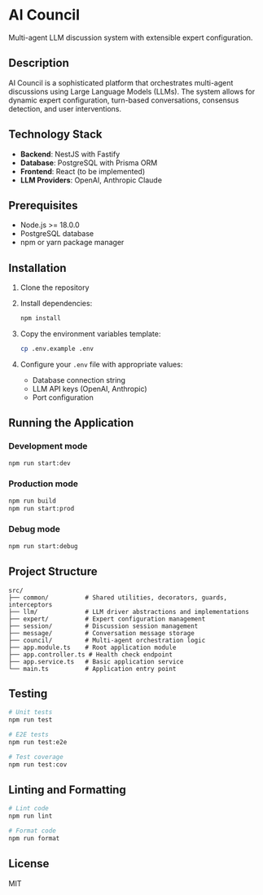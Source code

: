 # AI Council

Multi-agent LLM discussion system with extensible expert configuration.

## Description

AI Council is a sophisticated platform that orchestrates multi-agent discussions using Large Language Models (LLMs). The system allows for dynamic expert configuration, turn-based conversations, consensus detection, and user interventions.

## Technology Stack

- **Backend**: NestJS with Fastify
- **Database**: PostgreSQL with Prisma ORM
- **Frontend**: React (to be implemented)
- **LLM Providers**: OpenAI, Anthropic Claude

## Prerequisites

- Node.js >= 18.0.0
- PostgreSQL database
- npm or yarn package manager

## Installation

1. Clone the repository
2. Install dependencies:
   ```bash
   npm install
   ```

3. Copy the environment variables template:
   ```bash
   cp .env.example .env
   ```

4. Configure your `.env` file with appropriate values:
   - Database connection string
   - LLM API keys (OpenAI, Anthropic)
   - Port configuration

## Running the Application

### Development mode
```bash
npm run start:dev
```

### Production mode
```bash
npm run build
npm run start:prod
```

### Debug mode
```bash
npm run start:debug
```

## Project Structure

```
src/
├── common/          # Shared utilities, decorators, guards, interceptors
├── llm/             # LLM driver abstractions and implementations
├── expert/          # Expert configuration management
├── session/         # Discussion session management
├── message/         # Conversation message storage
├── council/         # Multi-agent orchestration logic
├── app.module.ts    # Root application module
├── app.controller.ts # Health check endpoint
├── app.service.ts   # Basic application service
└── main.ts          # Application entry point
```

## Testing

```bash
# Unit tests
npm run test

# E2E tests
npm run test:e2e

# Test coverage
npm run test:cov
```

## Linting and Formatting

```bash
# Lint code
npm run lint

# Format code
npm run format
```

## License

MIT

